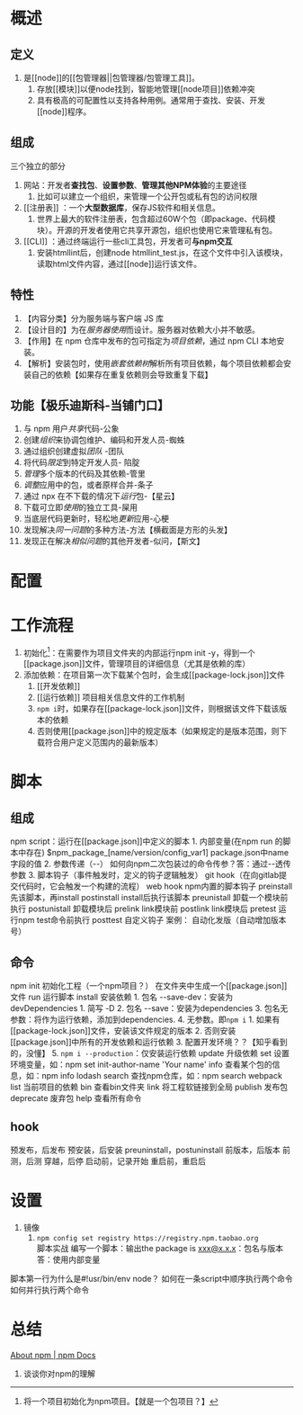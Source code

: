 # 概述
## 定义
1. 是[[node]]的[[包管理器||包管理器/包管理工具]]。
	1. 存放[[模块]]以便node找到，智能地管理[[node项目]]依赖冲突
	2. 具有极高的可配置性以支持各种用例。通常用于查找、安装、开发[[node]]程序。
## 组成
三个独立的部分
1. 网站：开发者**查找包**、**设置参数**、**管理其他NPM体验**的主要途径
	1. 比如可以建立一个组织，来管理一个公开包或私有包的访问权限
2. [[注册表]] ：一个**大型数据库**，保存JS软件和相关信息。
	1. 世界上最大的软件注册表，包含超过60W个包（即package、代码模块）。开源的开发者使用它共享开源包，组织也使用它来管理私有包。
3. [[CLI]] ：通过终端运行一些cli工具包，开发者可**与npm交互** 
	1. 安装htmllint后，创建node htmllint_test.js，在这个文件中引入该模块，读取html文件内容，通过[[node]]运行该文件。
## 特性
1. 【内容分类】分为服务端与客户端 JS 库
2. 【设计目的】为在*服务器使用*而设计。服务器对依赖大小并不敏感。
3. 【作用】在 npm 仓库中发布的包可指定为*项目依赖*，通过 npm CLI 本地安装。
4. 【解析】安装包时，使用*嵌套依赖树*解析所有项目依赖，每个项目依赖都会安装自己的依赖【如果存在重复依赖则会导致重复下载】
## 功能【极乐迪斯科-当铺门口】
1. 与 npm 用户*共享*代码-公象
2. 创建*组织*来协调包维护、编码和开发人员-蜘蛛
3. 通过组织创建虚拟*团队* -团队
4. 将代码*限定*到特定开发人员- 陷腚
5. *管理*多个版本的代码及其依赖-管里
6. *调整*应用中的包，或者原样合并-条子
7. 通过 npx 在不下载的情况下*运行*包-【星云】
8. 下载可立即*使用*的独立工具-屎用
9. 当底层代码更新时，轻松地*更新*应用-心梗
10. 发现解决*同一问题*的多种方法-方法【横截面是方形的头发】
11. 发现正在解决*相似问题*的其他开发者-似问，【斯文】
# 配置
# 工作流程
1. 初始化[^1]：在需要作为项目文件夹的内部运行npm init -y，得到一个[[package.json]]文件，管理项目的详细信息（尤其是依赖的库）
2. 添加依赖：在项目第一次下载某个包时，会生成[[package-lock.json]]文件
	1. [[开发依赖]] 
	2. [[运行依赖]] 
项目相关信息文件的工作机制
	1. `npm i`时，如果存在[[package-lock.json]]文件，则根据该文件下载该版本的依赖
	2. 否则使用[[package.json]]中的规定版本（如果规定的是版本范围，则下载符合用户定义范围内的最新版本）
# 脚本
## 组成
npm script：运行在[[package.json]]中定义的脚本
	1. 内部变量(在npm run 的脚本中存在)
		$npm_package_[name/version/config_var1]  package.json中name字段的值
	2. 参数传递（--）
		如何向npm二次包装过的命令传参？答：通过--透传参数
	3. 脚本钩子（事件触发时，定义的钩子逻辑触发）
		git hook（在向gitlab提交代码时，它会触发一个构建的流程）
		web hook
		npm内置的脚本钩子
			preinstall  先该脚本，再install
			postinstall  install后执行该脚本
			preunistall  卸载一个模块前执行
			postunistall  卸载模块后 
			prelink link模块前
			postlink link模块后
			pretest  运行npm test命令前执行
			posttest
		自定义钩子
			案例：
				自动化发版（自动增加版本号）
## 命令
npm
	init 初始化工程（一个npm项目？）
		在文件夹中生成一个[[package.json]]文件
	run 运行脚本
	install 安装依赖
		1. 包名 --save-dev：安装为devDependencies
			1. 简写 -D
		2. 包名 --save：安装为dependencies
		3. 包名无参数：将作为运行依赖，添加到dependencies.
		4. 无参数。即`npm i` 
			1. 如果有[[package-lock.json]]文件，安装该文件规定的版本
			2. 否则安装[[package.json]]中所有的开发依赖和运行依赖
			3. 配置开发环境？？【知乎看到的，没懂】
		5. `npm i --production`：仅安装运行依赖
	update 升级依赖
	set 设置环境变量，如：npm set init-author-name 'Your name'
	info 查看某个包的信息，如：npm info lodash
	search 查找npm仓库，如：npm search webpack
	list 当前项目的依赖
	bin 查看bin文件夹
	link 将工程软链接到全局
	publish 发布包
	deprecate 废弃包
	help 查看所有命令
## hook
预发布，后发布
预安装，后安装
preuninstall，postuninstall
前版本，后版本
前测，后测
穿越，后停
启动前，记录开始
重启前，重启后
# 设置
1. 镜像
	1. `npm config set registry https://registry.npm.taobao.org`  
脚本实战
编写一个脚本：输出the package is xxx@x.x.x：包名与版本
答：使用内部变量

脚本第一行为什么是#!usr/bin/env node？
如何在一条script中顺序执行两个命令
如何并行执行两个命令

# 总结
[About npm | npm Docs](https://docs.npmjs.com/about-npm) 
1. 谈谈你对npm的理解

[^1]: 将一个项目初始化为npm项目。【就是一个包项目？】